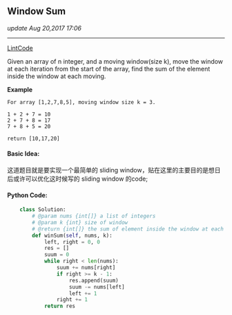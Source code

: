 ## Window Sum
_update Aug 20,2017  17:06_

---
[LintCode](http://www.lintcode.com/en/problem/window-sum/)

Given an array of n integer, and a moving window(size k), move the window at each iteration from the start of the array, find the sum of the element inside the window at each moving.

**Example**

    For array [1,2,7,8,5], moving window size k = 3. 
    
    1 + 2 + 7 = 10
    2 + 7 + 8 = 17
    7 + 8 + 5 = 20
    
    return [10,17,20]
    
#### Basic Idea:
这道题目就是要实现一个最简单的 sliding window，贴在这里的主要目的是想日后或许可以优化这时候写的 sliding window 的code;

#### Python Code:
```python
    class Solution:
        # @param nums {int[]} a list of integers
        # @param k {int} size of window
        # @return {int[]} the sum of element inside the window at each moving
        def winSum(self, nums, k):
            left, right = 0, 0
            res = []
            suum = 0
            while right < len(nums):
                suum += nums[right]
                if right >= k - 1:
                    res.append(suum)
                    suum -= nums[left]
                    left += 1
                right += 1
            return res
```
            
            